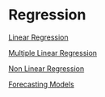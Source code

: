 # Regression

[Linear Regression](Regression%209b8bcda9bf484bb9b0fac026c14266d6/Linear%20Regression%20aa2417d8f5364fc5887dfcf07de345ac.md)

[Multiple Linear Regression ](Regression%209b8bcda9bf484bb9b0fac026c14266d6/Multiple%20Linear%20Regression%2090ac3045984b420f866d28e865c38752.md)

[Non Linear Regression ](Regression%209b8bcda9bf484bb9b0fac026c14266d6/Non%20Linear%20Regression%200c008995bfc6401d97ebdb019dd0258b.md)

[Forecasting Models](Regression%209b8bcda9bf484bb9b0fac026c14266d6/Forecasting%20Models%208a03119fb8a74f0d95653fc80633ec2a.md)

[](Regression%209b8bcda9bf484bb9b0fac026c14266d6/Untitled%20d1739fb2831f4753ae33abcc70c182b0.md)